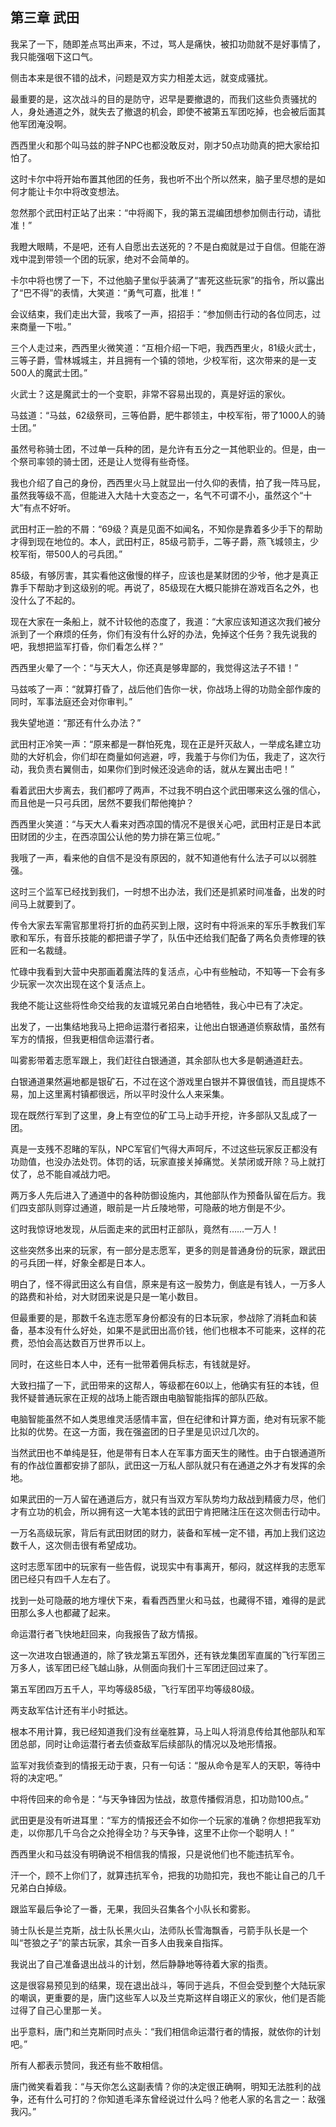 ## 第三章 武田

我呆了一下，随即差点骂出声来，不过，骂人是痛快，被扣功勋就不是好事情了，我只能强咽下这口气。

侧击本来是很不错的战术，问题是双方实力相差太远，就变成骚扰。

最重要的是，这次战斗的目的是防守，迟早是要撤退的，而我们这些负责骚扰的人，身处通道之外，就失去了撤退的机会，即使不被第五军团吃掉，也会被后面其他军团淹没啊。

西西里火和那个叫马兹的胖子NPC也都没敢反对，刚才50点功勋真的把大家给扣怕了。

这时卡尔中将开始布置其他团的任务，我也听不出个所以然来，脑子里尽想的是如何才能让卡尔中将改变想法。

忽然那个武田村正站了出来：“中将阁下，我的第五混编团想参加侧击行动，请批准！”

我瞪大眼睛，不是吧，还有人自愿出去送死的？不是白痴就是过于自信。但能在游戏中混到带领一个团的玩家，绝对不会简单的。

卡尔中将也愣了一下，不过他脑子里似乎装满了“害死这些玩家”的指令，所以露出了“巴不得”的表情，大笑道：“勇气可嘉，批准！”

会议结束，我们走出大营，我咳了一声，招招手：“参加侧击行动的各位同志，过来商量一下啦。”

三个人走过来，西西里火微笑道：“互相介绍一下吧，我西西里火，81级火武士，三等子爵，雪林城城主，并且拥有一个镇的领地，少校军衔，这次带来的是一支500人的魔武士团。”

火武士？这是魔武士的一个变职，非常不容易出现的，真是好运的家伙。

马兹道：“马兹，62级祭司，三等伯爵，肥牛郡领主，中校军衔，带了1000人的骑士团。”

虽然号称骑士团，不过单一兵种的团，是允许有五分之一其他职业的。但是，由一个祭司率领的骑士团，还是让人觉得有些奇怪。

我也介绍了自己的身份，西西里火马上就显出一付久仰的表情，拍了我一阵马屁，虽然我等级不高，但能进入大陆十大变态之一，名气不可谓不小，虽然这个“十大”有点不好听。

武田村正一脸的不屑：“69级？真是见面不如闻名，不知你是靠着多少手下的帮助才得到现在地位的。本人，武田村正，85级弓箭手，二等子爵，燕飞城领主，少校军衔，带500人的弓兵团。”

85级，有够厉害，其实看他这傲慢的样子，应该也是某财团的少爷，他才是真正靠手下帮助才到这级别的呢。再说了，85级现在大概只能排在游戏百名之外，也没什么了不起的。

现在大家在一条船上，就不计较他的态度了，我道：“大家应该知道这次我们被分派到了一个麻烦的任务，你们有没有什么好的办法，免掉这个任务？我先说我的吧，我想把监军打昏，你们看怎么样？”

西西里火晕了一个：“与天大人，你还真是够卑鄙的，我觉得这法子不错！”

马兹咳了一声：“就算打昏了，战后他们告你一状，你战场上得的功勋全部作废的同时，军事法庭还会对你审判。”

我失望地道：“那还有什么办法？”

武田村正冷笑一声：“原来都是一群怕死鬼，现在正是歼灭敌人，一举成名建立功勋的大好机会，你们却在商量如何逃避，哼，我羞于与你们为伍，我走了，这次行动，我负责右翼侧击，如果你们到时候还没逃命的话，就从左翼出击吧！”

看着武田大步离去，我们都哼了两声，不过我不明白这个武田哪来这么强的信心，而且他是一只弓兵团，居然不要我们帮他掩护？

西西里火笑道：“与天大人看来对西凉国的情况不是很关心吧，武田村正是日本武田财团的少主，在西凉国公认他的势力排在第三位呢。”

我哦了一声，看来他的自信不是没有原因的，就不知道他有什么法子可以以弱胜强。

这时三个监军已经找到我们，一时想不出办法，我们还是抓紧时间准备，出发的时间马上就要到了。

传令大家去军需官那里将打折的血药买到上限，这时有中将派来的军乐手教我们军歌和军乐，有音乐技能的都把谱子学了，队伍中还给我们配备了两名负责修理的铁匠和一名裁缝。

忙碌中我看到大营中央那画着魔法阵的复活点，心中有些触动，不知等一下会有多少玩家一次次出现在这个复活点上。

我绝不能让这些将性命交给我的友谊城兄弟白白地牺牲，我心中已有了决定。

出发了，一出集结地我马上把命运潜行者招来，让他出白银通道侦察敌情，虽然有军方的情报，但我更相信命运潜行者。

叫雾影带着志愿军跟上，我们赶往白银通道，其余部队也大多是朝通道赶去。

白银通道果然遍地都是银矿石，不过在这个游戏里白银并不算很值钱，而且提炼不易，加上这里离村镇都很远，所以平时没什么人来采集。

现在既然行军到了这里，身上有空位的矿工马上动手开挖，许多部队又乱成了一团。

真是一支残不忍睹的军队，NPC军官们气得大声呵斥，不过这些玩家反正都没有功勋值，也没办法处罚。体罚的话，玩家直接关掉痛觉。关禁闭或开除？马上就打仗了，总不能自减战力吧。

两万多人先后进入了通道中的各种防御设施内，其他部队作为预备队留在后方。我们四支部队则穿过通道，眼前是一片丘陵地带，可隐蔽的地方倒是不少。

这时我惊讶地发现，从后面走来的武田村正部队，竟然有……一万人！

这些突然多出来的玩家，有一部分是志愿军，更多的则是普通身份的玩家，跟武田的弓兵团一样，好象全都是日本人。

明白了，怪不得武田这么有自信，原来是有这一股势力，倒底是有钱人，一万多人的路费和补给，对大财团来说是只是一笔小数目。

但最重要的是，那数千名连志愿军身份都没有的日本玩家，参战除了消耗血和装备，基本没有什么好处，如果不是武田出高价钱，他们也根本不可能来，这样的花费，恐怕会高达数百万世界币以上。

同时，在这些日本人中，还有一批带着佣兵标志，有钱就是好。

大致扫描了一下，武田带来的这帮人，等级都在60以上，他确实有狂的本钱，但我怀疑普通玩家在正规的战场上能否跟由电脑智能指挥的部队匹敌。

电脑智能虽然不如人类思维灵活感情丰富，但在纪律和计算方面，绝对有玩家不能比拟的优势。在这一方面，我在强盗团的日子里是见识过几次的。

当然武田也不单纯是狂，他是带有日本人在军事方面天生的赌性。由于白银通道所有的作战位置都安排了部队，武田这一万私人部队就只有在通道之外才有发挥的余地。

如果武田的一万人留在通道后方，就只有当双方军队势均力敌战到精疲力尽，他们才有立功的机会，所以拥有这一大笔本钱的武田宁肯把赌注压在这次侧击行动中。

一万名高级玩家，背后有武田财团的财力，装备和军械一定不错，再加上我们这边数千人，这次侧击很有希望成功。

这时志愿军团中的玩家有一些告假，说现实中有事离开，郁闷，就这样我的志愿军团已经只有四千人左右了。

找到一处可隐蔽的地方埋伏下来，看看西西里火和马兹，也藏得不错，难得的是武田那么多人也都藏了起来。

命运潜行者飞快地赶回来，向我报告了敌方情报。

这一次进攻白银通道的，除了铁龙第五军团外，还有铁龙集团军直属的飞行军团三万多人，该军团已经飞越山脉，从侧面向我们十三军团迂回过来了。

第五军团四万五千人，平均等级85级，飞行军团平均等级80级。

两支敌军估计还有半小时抵达。

根本不用计算，我已经知道我们没有丝毫胜算，马上叫人将消息传给其他部队和军团总部，同时让命运潜行者去侦查敌军后续部队的情况以及地形情报。

监军对我侦查到的情报无动于衷，只有一句话：“服从命令是军人的天职，等待中将的决定吧。”

中将传回来的命令是：“与天争锋因为怯战，故意传播假消息，扣功勋100点。”

武田更是没有听进耳里：“军方的情报还会不如你一个玩家的准确？你想把我军劝走，以你那几千乌合之众抢得全功？与天争锋，这里不止你一个聪明人！”

西西里火和马兹没有明确说不相信我的情报，只是说他们也不能违抗军令。

汗一个，顾不上你们了，就算违抗军令，把我的功勋扣完，我也不能让自己的几千兄弟白白掉级。

跟监军最后争论了一番，无果，我回头召集各个小队长和雾影。

骑士队长是兰克斯，战士队长黑火山，法师队长雪海飘香，弓箭手队长是一个叫“苍狼之子”的蒙古玩家，其余一百多人由我亲自指挥。

我说出了自己准备退出战斗的计划，然后静静地等待着大家的指责。

这是很容易预见到的结果，现在退出战斗，等同于逃兵，不但会受到整个大陆玩家的嘲讽，更重要的是，唐门这些军人以及兰克斯这样自翊正义的家伙，他们是否能过得了自己心里那一关。

出乎意料，唐门和兰克斯同时点头：“我们相信命运潜行者的情报，就依你的计划吧。”

所有人都表示赞同，我还有些不敢相信。

唐门微笑看着我：“与天你怎么这副表情？你的决定很正确啊，明知无法胜利的战争，还有什么可打的？你知道毛泽东曾经说过什么吗？他老人家的名言之一：敌强我闪。”

